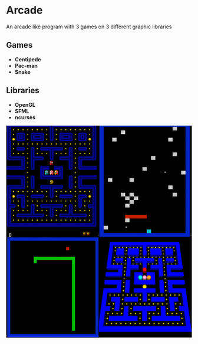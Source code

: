 # Arcade

An arcade like program with 3 games on 3 different graphic libraries

## Games
 - **Centipede**
 - **Pac-man**
 - **Snake**

## Libraries
 - **OpenGL**
 - **SFML**
 - **ncurses**
 
![Alt text](Images/ArcadeView.png)
